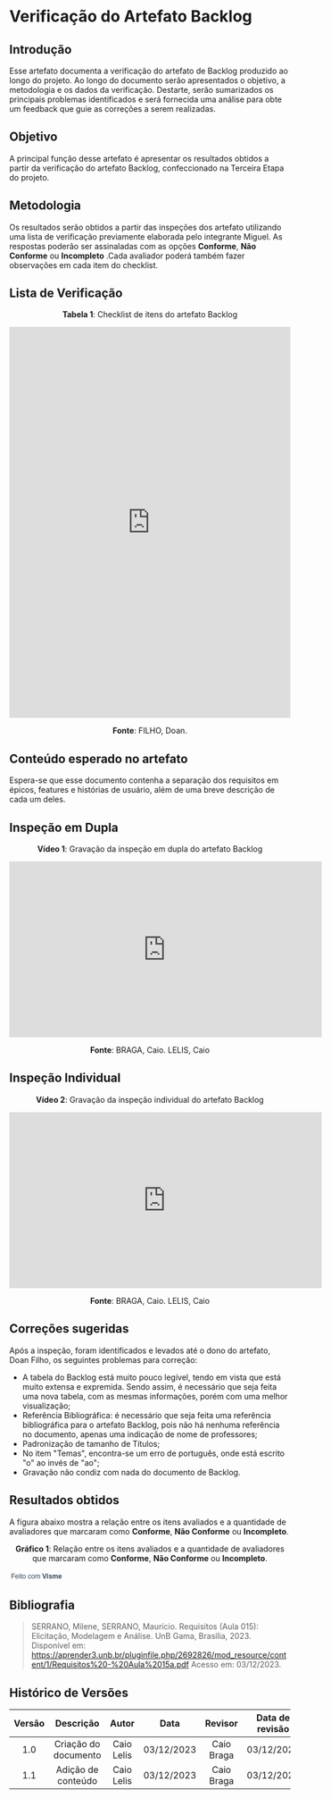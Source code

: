 # **Verificação do Artefato Backlog**

## **Introdução**

Esse artefato documenta a verificação do artefato de Backlog produzido ao longo do projeto. Ao longo do documento serão apresentados o objetivo, a metodologia e os dados da verificação. Destarte, serão sumarizados os principais problemas  identificados e será fornecida uma análise para obte um feedback que guie as correções a serem realizadas.

## **Objetivo**

A principal função desse artefato é apresentar os resultados obtidos a partir da verificação do artefato Backlog, confeccionado na Terceira Etapa do projeto.

## **Metodologia**

Os resultados serão obtidos a partir das inspeções dos artefato utilizando uma lista de verificação previamente elaborada pelo integrante Miguel. As respostas poderão ser assinaladas com as opções **Conforme**, **Não Conforme** ou **Incompleto** .Cada avaliador poderá também fazer observações em cada item do checklist.

## **Lista de Verificação**

<center>

**Tabela 1**: Checklist de itens do artefato Backlog
</center>

<iframe src="https://docs.google.com/spreadsheets/d/e/2PACX-1vSpfRvAx5nbPmOSPOUFOagMidlaxpW6qvDuGDQdobTJJtU3kTuyb81cOYLkZP2_51BYWErM9l8_f0ga/pubhtml?gid=2048575814&amp;single=true&amp;widget=true&amp;headers=false"width="100%" height="700" frameborder="0" scrolling="no"></iframe>

<center>

**Fonte**: FILHO, Doan.
</center>

## **Conteúdo esperado no artefato**
Espera-se que esse documento contenha a separação dos requisitos em épicos, features e histórias de usuário, além de uma breve descrição de cada um deles.

## **Inspeção em Dupla**

<center>

**Vídeo 1**: Gravação da inspeção em dupla do artefato Backlog
</center>

<iframe width="560" height="315" src="https://www.youtube.com/embed/LxJCC5DcdEM?si=gm4J3owsaS5fzvH-" title="YouTube video player" frameborder="0" allow="accelerometer; autoplay; clipboard-write; encrypted-media; gyroscope; picture-in-picture; web-share" allowfullscreen></iframe>

<center>

**Fonte**: BRAGA, Caio. LELIS, Caio
</center>


## **Inspeção Individual** 

<center>

**Vídeo 2**: Gravação da inspeção individual do artefato Backlog
</center>
<iframe width="560" height="315" src="https://www.youtube.com/embed/fpRtQzYuiRc?si=XpL83n36CVmosnpX" title="YouTube video player" frameborder="0" allow="accelerometer; autoplay; clipboard-write; encrypted-media; gyroscope; picture-in-picture; web-share" allowfullscreen></iframe>

<center>

**Fonte**: BRAGA, Caio. LELIS, Caio
</center>

## **Correções sugeridas**

Após a inspeção, foram identificados e levados até o dono do artefato, Doan Filho, os seguintes problemas para correção:

- A tabela do Backlog está muito pouco legível, tendo em vista que está muito extensa e expremida. Sendo assim, é necessário que seja feita uma nova tabela, com as mesmas informações, porém com uma melhor visualização;
- Referência Bibliográfica: é necessário que seja feita uma referência bibliográfica para o artefato Backlog, pois não há nenhuma referência no documento, apenas uma indicação de nome de professores;
- Padronização de tamanho de Títulos;
- No item "Temas", encontra-se um erro de português, onde está escrito "o" ao invés de "ao";
- Gravação não condiz com nada do documento de Backlog.

## **Resultados obtidos**


A figura abaixo mostra a relação entre os itens avaliados e a quantidade de avaliadores que marcaram como **Conforme**, **Não Conforme** ou **Incompleto**.

<center>

**Gráfico 1**: Relação entre os itens avaliados e a quantidade de avaliadores que marcaram como **Conforme**, **Não Conforme** ou **Incompleto**.
</center>

<script src="//my.visme.co/visme-embed.js"></script><div class="visme_d" data-title="Copy of Market Share Pie Chart Square" data-url="90pe001m-copy-of-market-share-pie-chart-square" data-w="1500" data-full-h="false" data-h="1900" data-domain="my"></div><p style="width:142px !important;border-radius:3px !important;padding:3px !important;font-size:12px !important;font-family:Arial, sans-serif !important;color:#314152 !important;white-space:nowrap !important">Feito com <a href="https://www.visme.co/?vc=Made-With-Visme&amp;utm_medium=Embed" target="_blank" rel="noreferrer" style="font-weight:600 !important;text-decoration:none !important;font-size:12px !important;font-family:Arial, sans-serif !important;color:#314152 !important;white-space:nowrap !important">Visme</a></p>

## **Bibliografia**

> SERRANO, Milene, SERRANO, Maurício. Requisitos (Aula 015): Elicitação, Modelagem e Análise. UnB Gama, Brasília, 2023. Disponível em: https://aprender3.unb.br/pluginfile.php/2692826/mod_resource/content/1/Requisitos%20-%20Aula%2015a.pdf Acesso em: 03/12/2023.
>

## **Histórico de Versões**

| Versão |          Descrição              |     Autor      |      Data      |   Revisor     |    Data de revisão    |  
|:------:|:-------------------------------:|:--------------:|:--------------:|:-------------:|:---------------------:|
|  1.0   | Criação do documento  |   Caio Lelis   |   03/12/2023   | Caio Braga |   03/12/2023   |
| 1.1   | Adição de conteúdo  |   Caio Lelis   |   03/12/2023   | Caio Braga |   03/12/2023    |
